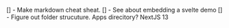 [] - Make markdown cheat sheat.
[] - See about embedding a svelte demo
[] - Figure out folder strucuture. Apps direcitory? NextJS 13
